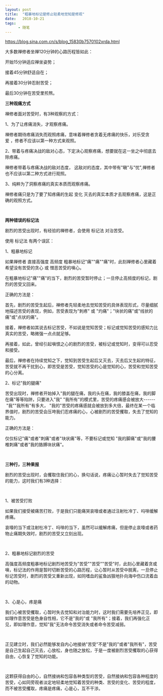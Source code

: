 ```yaml
---
layout: post
title:  "粗暴地标记是修止轻柔地觉知是修观"
date:   2018-10-21
tags:
      - 随笔
---
```



https://blog.sina.com.cn/s/blog_15830b7570102xrda.html



大多数禅修者坐禅120分钟的心路历程皆如此：

开始15分钟适应禅坐姿势；

接着45分钟舒适自在；

再接着30分钟忍耐苦受；

最后30分钟在苦受里煎熬。



**三种观痛方式**

禅修者面对苦受时，有3种观察的方式：

1、为了让疼痛消失，才观察疼痛。

禅修者期待疼痛消失而观照疼痛，意味着禅修者贪着无疼痛的快乐，对乐受贪爱 ，修者不应该以第一种方式来观照。

2、带着与疼痛决战的敌对心态，下定决心观察疼痛，想要就在这一坐之中彻底去除疼痛。

禅修者带着与疼痛决战的敌对态度， 这敌对的态度，其中带有"瞋"与"忧",禅修者也不应该以第二种方式进行观照。

3、纯粹为了洞察疼痛的真实本质而观察疼痛。

禅修者痛只是为了要了知疼痛的生起 变化 灭去的真实本质才去观察疼痛，这是正确的观照方式。

 

**两种错误的标记法**

剧烈的苦受出现时，有经验的禅修者，会使用 标记法 对治苦受。

使用 标记法 有两个误区：

1、粗暴地标记

如果禅修者 直接高强度 高频度 粗暴地标记"痛""痛""痛\"时，此刻禅修者心里藏着希望没有苦受的贪心 或 憎恶苦受的嗔心。

在粗暴地标记"痛""痛"的当下，剧烈的苦受暂时停止；一旦停止高频度的标记，剧烈的苦受又回来。

正确的方法是：

首先，剧烈的苦受生起后，禅修者先轻柔地去觉知苦受的具体表现形式，尽量细腻地描述苦受的表现，例如，苦受表现为"刺疼" 或 "灼痛"；"块状的痛"或"线状的痛"或"点状的痛"。

接着，禅修者如其说去标记苦受，不如说是觉知苦受；标记或觉知苦受的感知力比真实的苦受，略微强一点点就足够。

再接着，如此，曾经引起嗔恨之心的剧烈的苦受，被标记或觉知时，变得可以忍受和接受。

最后，禅修者在持续觉知之下，觉知到苦受生起后又灭去，灭去后又生起的特征，苦受就不再干扰到心，即苦受是苦受，觉知苦受的心是觉知的心，苦受和觉知苦受的心分离。



2、标记"我的腿痛"

苦受出现时，禅修者开始掉入"我的腿在痛，我的头在痛，我的膝盖在痛，我的脚在痛"等等陷阱，只要进入"我" "我所有"的模式里，苦受的疼痛感会被放大------ "我""我所有"有多大， "我的"苦受的疼痛感就会被放到多大倍，最终在某一个临界值时，剧烈的苦受会压垮我们忍疼痛的心，心被剧烈的苦受攫取，失去了觉知的能力。

正确的方法是：

仅仅标记"痛"或者"刺痛"或者"块状痛"等，不要标记或觉知 "我的脚痛"或"我的腰椎刺痛"或者"我的胳膊块状痛"。

 

**三种行，三种果报**



剧烈的苦受出现时，会攫取住我们的心，换句话说，疼痛让心暂时失去了觉知苦受的能力，这时我们有3种选择：

 

1、被苦受打败

如果我们接受被痛苦打败，于是我们只能痛哭哀嚎或者通过注射杜冷丁、吗啡缓解疼痛。

哀嚎的当下或注射杜冷丁、吗啡的当下，虽然可以缓解疼痛，但是停止哀嚎或者药物止痛期失效时，剧烈的苦受又立刻出现。

 

2、粗暴地标记剧烈的苦受

高强度高频度粗暴地标记剧烈地苦受为"苦受""苦受""苦受"时，此刻心里藏着贪或嗔，标记法的作用是暂时切断苦受的心路历程，让心暂时从苦受中脱离，一旦停止标记苦受时，剧烈的苦受又重新出现，如同嗜血的鲨鱼凶狠地扑向海中伤口流着血的动物。

 

3、心是心，疼是痛

我们心被苦受攫取，心暂时失去觉知和对治能力时，这时我们需要先培养正见，即如理作意苦受是色身自性相，它不是"我的"或 "我所有"；接着，我们再强化正见，即如理作意，觉知"我"无法命令苦受消失或者命令苦受减弱。

 

正见建立时，我们必然能够发自内心地接纳"苦受"不是"我的"或者"我所有"，苦受是自己生起自己灭去，心放松，身也随之放松，于是一度被剧烈苦受攫取的心获得自由，心恢复了觉知的功能。

 

这颗获得自由的心，自然接纳和包容各种类型的苦受，自然接纳和包容各种程度的苦受，心如同旁观者淡定地轻柔地觉知着苦受的种类、苦受的变化、苦受的程度，而不被苦受攫取，疼痛是疼痛，心是心，互不干涉。



